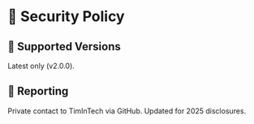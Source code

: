 # 🔐 Security Policy

## 🧩 Supported Versions
Latest only (v2.0.0).

## 📢 Reporting
Private contact to TimInTech via GitHub. Updated for 2025 disclosures.
